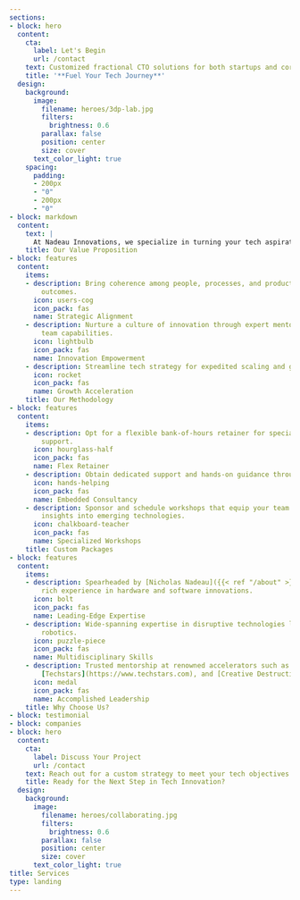 ```yaml
---
sections:
- block: hero
  content:
    cta:
      label: Let's Begin
      url: /contact
    text: Customized fractional CTO solutions for both startups and corporate initiatives.
    title: '**Fuel Your Tech Journey**'
  design:
    background:
      image:
        filename: heroes/3dp-lab.jpg
        filters:
          brightness: 0.6
        parallax: false
        position: center
        size: cover
      text_color_light: true
    spacing:
      padding:
      - 200px
      - "0"
      - 200px
      - "0"
- block: markdown
  content:
    text: |
      At Nadeau Innovations, we specialize in turning your tech aspirations into reality. Through tailored fractional CTO services, we offer strategic counsel to navigate complex challenges in tech innovation, all while focusing on the three crucial pillars: people, process, and product.
    title: Our Value Proposition
- block: features
  content:
    items:
    - description: Bring coherence among people, processes, and product for exceptional
        outcomes.
      icon: users-cog
      icon_pack: fas
      name: Strategic Alignment
    - description: Nurture a culture of innovation through expert mentorship, uplifting
        team capabilities.
      icon: lightbulb
      icon_pack: fas
      name: Innovation Empowerment
    - description: Streamline tech strategy for expedited scaling and growth.
      icon: rocket
      icon_pack: fas
      name: Growth Acceleration
    title: Our Methodology
- block: features
  content:
    items:
    - description: Opt for a flexible bank-of-hours retainer for specialized, on-demand
        support.
      icon: hourglass-half
      icon_pack: fas
      name: Flex Retainer
    - description: Obtain dedicated support and hands-on guidance through hourly rates.
      icon: hands-helping
      icon_pack: fas
      name: Embedded Consultancy
    - description: Sponsor and schedule workshops that equip your team with actionable
        insights into emerging technologies.
      icon: chalkboard-teacher
      icon_pack: fas
      name: Specialized Workshops
    title: Custom Packages
- block: features
  content:
    items:
    - description: Spearheaded by [Nicholas Nadeau]({{< ref "/about" >}}), boasting
        rich experience in hardware and software innovations.
      icon: bolt
      icon_pack: fas
      name: Leading-Edge Expertise
    - description: Wide-spanning expertise in disruptive technologies like AI and
        robotics.
      icon: puzzle-piece
      icon_pack: fas
      name: Multidisciplinary Skills
    - description: Trusted mentorship at renowned accelerators such as [Next AI](https://www.nextcanada.com/next-ai),
        [Techstars](https://www.techstars.com), and [Creative Destruction Lab](https://creativedestructionlab.com/locations/montreal).
      icon: medal
      icon_pack: fas
      name: Accomplished Leadership
    title: Why Choose Us?
- block: testimonial
- block: companies
- block: hero
  content:
    cta:
      label: Discuss Your Project
      url: /contact
    text: Reach out for a custom strategy to meet your tech objectives.
    title: Ready for the Next Step in Tech Innovation?
  design:
    background:
      image:
        filename: heroes/collaborating.jpg
        filters:
          brightness: 0.6
        parallax: false
        position: center
        size: cover
      text_color_light: true
title: Services
type: landing
---
```

